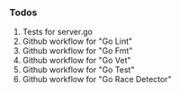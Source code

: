 ### Todos
<ol>
    <li>Tests for server.go</li>
    <li>Github workflow for "Go Lint"</li>
    <li>Github workflow for "Go Fmt"</li>
    <li>Github workflow for "Go Vet"</li>
    <li>Github workflow for "Go Test"</li>
    <li>Github workflow for "Go Race Detector"</li>
</ol>